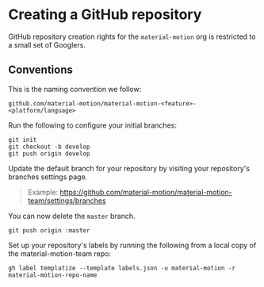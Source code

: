 # Creating a GitHub repository

GitHub repository creation rights for the `material-motion` org is restricted to a small set of Googlers.

## Conventions

This is the naming convention we follow:

    github.com/material-motion/material-motion-<feature>-<platform/language>

Run the following to configure your initial branches:

    git init
    git checkout -b develop
    git push origin develop

Update the default branch for your repository by visiting your repository's branches settings page.

> Example: https://github.com/material-motion/material-motion-team/settings/branches

You can now delete the `master` branch.

    git push origin :master

Set up your repository's labels by running the following from a local copy of the material-motion-team repo:

    gh label templatize --template labels.json -u material-motion -r material-motion-repo-name
